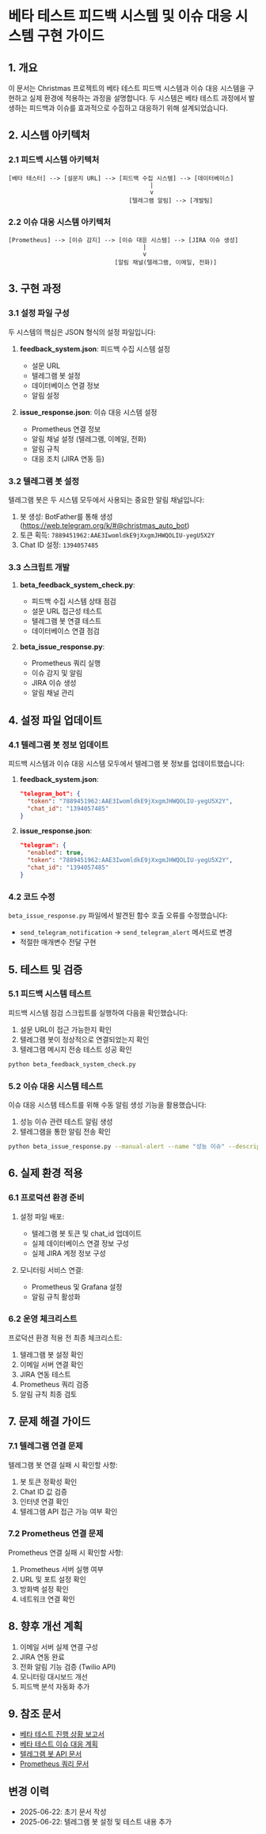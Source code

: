 # 베타 테스트 피드백 시스템 및 이슈 대응 시스템 구현 가이드

## 1. 개요

이 문서는 Christmas 프로젝트의 베타 테스트 피드백 시스템과 이슈 대응 시스템을 구현하고 실제 환경에 적용하는 과정을 설명합니다. 두 시스템은 베타 테스트 과정에서 발생하는 피드백과 이슈를 효과적으로 수집하고 대응하기 위해 설계되었습니다.

## 2. 시스템 아키텍처

### 2.1 피드백 시스템 아키텍처

```
[베타 테스터] --> [설문지 URL] --> [피드백 수집 시스템] --> [데이터베이스]
                                        |
                                        v
                                  [텔레그램 알림] --> [개발팀]
```

### 2.2 이슈 대응 시스템 아키텍처

```
[Prometheus] --> [이슈 감지] --> [이슈 대응 시스템] --> [JIRA 이슈 생성]
                                      |
                                      v
                              [알림 채널(텔레그램, 이메일, 전화)]
```

## 3. 구현 과정

### 3.1 설정 파일 구성

두 시스템의 핵심은 JSON 형식의 설정 파일입니다:

1. **feedback_system.json**: 피드백 수집 시스템 설정
   - 설문 URL
   - 텔레그램 봇 설정
   - 데이터베이스 연결 정보
   - 알림 설정

2. **issue_response.json**: 이슈 대응 시스템 설정
   - Prometheus 연결 정보
   - 알림 채널 설정 (텔레그램, 이메일, 전화)
   - 알림 규칙
   - 대응 조치 (JIRA 연동 등)

### 3.2 텔레그램 봇 설정

텔레그램 봇은 두 시스템 모두에서 사용되는 중요한 알림 채널입니다:

1. 봇 생성: BotFather를 통해 생성 (https://web.telegram.org/k/#@christmas_auto_bot)
2. 토큰 획득: `7889451962:AAE3IwomldkE9jXxgmJHWQOLIU-yegU5X2Y`
3. Chat ID 설정: `1394057485`

### 3.3 스크립트 개발

1. **beta_feedback_system_check.py**:
   - 피드백 수집 시스템 상태 점검
   - 설문 URL 접근성 테스트
   - 텔레그램 봇 연결 테스트
   - 데이터베이스 연결 점검

2. **beta_issue_response.py**:
   - Prometheus 쿼리 실행
   - 이슈 감지 및 알림
   - JIRA 이슈 생성
   - 알림 채널 관리

## 4. 설정 파일 업데이트

### 4.1 텔레그램 봇 정보 업데이트

피드백 시스템과 이슈 대응 시스템 모두에서 텔레그램 봇 정보를 업데이트했습니다:

1. **feedback_system.json**:
   ```json
   "telegram_bot": {
     "token": "7889451962:AAE3IwomldkE9jXxgmJHWQOLIU-yegU5X2Y",
     "chat_id": "1394057485"
   }
   ```

2. **issue_response.json**:
   ```json
   "telegram": {
     "enabled": true,
     "token": "7889451962:AAE3IwomldkE9jXxgmJHWQOLIU-yegU5X2Y",
     "chat_id": "1394057485"
   }
   ```

### 4.2 코드 수정

`beta_issue_response.py` 파일에서 발견된 함수 호출 오류를 수정했습니다:
- `send_telegram_notification` → `send_telegram_alert` 메서드로 변경
- 적절한 매개변수 전달 구현

## 5. 테스트 및 검증

### 5.1 피드백 시스템 테스트

피드백 시스템 점검 스크립트를 실행하여 다음을 확인했습니다:
1. 설문 URL이 접근 가능한지 확인
2. 텔레그램 봇이 정상적으로 연결되었는지 확인
3. 텔레그램 메시지 전송 테스트 성공 확인

```bash
python beta_feedback_system_check.py
```

### 5.2 이슈 대응 시스템 테스트

이슈 대응 시스템 테스트를 위해 수동 알림 생성 기능을 활용했습니다:
1. 성능 이슈 관련 테스트 알림 생성
2. 텔레그램을 통한 알림 전송 확인

```bash
python beta_issue_response.py --manual-alert --name "성능 이슈" --description "API 응답 시간이 2초를 초과합니다." --severity P2 --category "성능"
```

## 6. 실제 환경 적용

### 6.1 프로덕션 환경 준비

1. 설정 파일 배포:
   - 텔레그램 봇 토큰 및 chat_id 업데이트
   - 실제 데이터베이스 연결 정보 구성
   - 실제 JIRA 계정 정보 구성

2. 모니터링 서비스 연결:
   - Prometheus 및 Grafana 설정
   - 알림 규칙 활성화

### 6.2 운영 체크리스트

프로덕션 환경 적용 전 최종 체크리스트:
1. 텔레그램 봇 설정 확인
2. 이메일 서버 연결 확인
3. JIRA 연동 테스트
4. Prometheus 쿼리 검증
5. 알림 규칙 최종 검토

## 7. 문제 해결 가이드

### 7.1 텔레그램 연결 문제

텔레그램 봇 연결 실패 시 확인할 사항:
1. 봇 토큰 정확성 확인
2. Chat ID 값 검증
3. 인터넷 연결 확인
4. 텔레그램 API 접근 가능 여부 확인

### 7.2 Prometheus 연결 문제

Prometheus 연결 실패 시 확인할 사항:
1. Prometheus 서버 실행 여부
2. URL 및 포트 설정 확인
3. 방화벽 설정 확인
4. 네트워크 연결 확인

## 8. 향후 개선 계획

1. 이메일 서버 실제 연결 구성
2. JIRA 연동 완료
3. 전화 알림 기능 검증 (Twilio API)
4. 모니터링 대시보드 개선
5. 피드백 분석 자동화 추가

## 9. 참조 문서

- [베타 테스트 진행 상황 보고서](beta_test_progress_report.md)
- [베타 테스트 이슈 대응 계획](../environments/beta/beta_issue_response_plan.md)
- [텔레그램 봇 API 문서](https://core.telegram.org/bots/api)
- [Prometheus 쿼리 문서](https://prometheus.io/docs/prometheus/latest/querying/basics/)

## 변경 이력

- 2025-06-22: 초기 문서 작성
- 2025-06-22: 텔레그램 봇 설정 및 테스트 내용 추가 